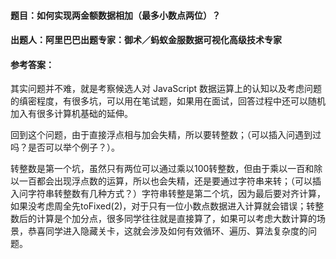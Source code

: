 #### **题目**：如何实现两金额数据相加（最多小数点两位）？

#### **出题人**：阿里巴巴出题专家：御术／蚂蚁金服数据可视化高级技术专家

#### **参考答案**：

其实问题并不难，就是考察候选人对 JavaScript 数据运算上的认知以及考虑问题的缜密程度，有很多坑，可以用在笔试题，如果用在面试，回答过程中还可以随机加入有很多计算机基础的延伸。

回到这个问题，由于直接浮点相与加会失精，所以要转整数；（可以插入问遇到过吗？是否可以举个例子？）。

转整数是第一个坑，虽然只有两位可以通过乘以100转整数，但由于乘以一百和除以一百都会出现浮点数的运算，所以也会失精，还是要通过字符串来转；（可以插入问字符串转整数有几种方式？）字符串转整是第二个坑，因为最后要对齐计算，如果没考虑周全先toFixed(2)，对于只有一位小数点数据进入计算就会错误；转整数后的计算是个加分点，很多同学往往就是直接算了，如果可以考虑大数计算的场景，恭喜同学进入隐藏关卡，这就会涉及如何有效循环、遍历、算法复杂度的问题。

